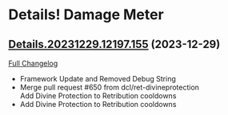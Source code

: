 # Details! Damage Meter

## [Details.20231229.12197.155](https://github.com/Tercioo/Details-Damage-Meter/tree/Details.20231229.12197.155) (2023-12-29)
[Full Changelog](https://github.com/Tercioo/Details-Damage-Meter/compare/Details.20231228.12190.155...Details.20231229.12197.155) 

- Framework Update and Removed Debug String  
- Merge pull request #650 from dcl/ret-divineprotection  
    Add Divine Protection to Retribution cooldowns  
- Add Divine Protection to Retribution cooldowns  